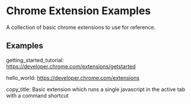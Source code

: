 # Chrome Extension Examples

A collection of basic chrome extensions to use for reference.

## Examples

getting_started_tutorial: https://developer.chrome.com/extensions/getstarted

hello_world: https://developer.chrome.com/extensions

copy_title: Basic extension which runs a single javascript in the active tab with a command shortcut